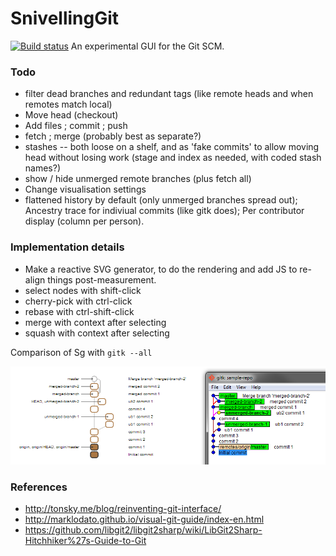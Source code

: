 SnivellingGit
=============

[![Build status](https://ci.appveyor.com/api/projects/status/6k8rb18w3e3gagqs)](https://ci.appveyor.com/project/i-e-b/snivellinggit) An experimental GUI for the Git SCM.

### Todo

* filter dead branches and redundant tags (like remote heads and when remotes match local)
* Move head (checkout)
* Add files ; commit ; push
* fetch ; merge (probably best as separate?)
* stashes -- both loose on a shelf, and as 'fake commits' to allow moving head without losing work (stage and index as needed, with coded stash names?)
* show / hide unmerged remote branches (plus fetch all)
* Change visualisation settings
* flattened history by default (only unmerged branches spread out); Ancestry trace for indiviual commits (like gitk does); Per contributor display (column per person).

### Implementation details

* Make a reactive SVG generator, to do the rendering and add JS to re-align things post-measurement.
* select nodes with shift-click
* cherry-pick with ctrl-click
* rebase with ctrl-shift-click
* merge with context after selecting
* squash with context after selecting

Comparison of Sg with `gitk --all`

<img src="https://raw.githubusercontent.com/i-e-b/SnivellingGit/master/info/Simple%20comparison.png"/>

### References

* http://tonsky.me/blog/reinventing-git-interface/
* http://marklodato.github.io/visual-git-guide/index-en.html
* https://github.com/libgit2/libgit2sharp/wiki/LibGit2Sharp-Hitchhiker%27s-Guide-to-Git

